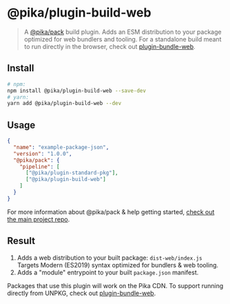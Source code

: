 # @pika/plugin-build-web

> A [@pika/pack](https://github.com/pikapkg/pack) build plugin.
> Adds an ESM distribution to your package optimized for web bundlers and tooling. For a standalone build meant to run directly in the browser, check out [plugin-bundle-web](/packages/plugin-bundle-web).


## Install

```sh
# npm:
npm install @pika/plugin-build-web --save-dev
# yarn:
yarn add @pika/plugin-build-web --dev
```


## Usage

```json
{
  "name": "example-package-json",
  "version": "1.0.0",
  "@pika/pack": {
    "pipeline": [
      ["@pika/plugin-standard-pkg"],
      ["@pika/plugin-build-web"]
    ]
  }
}
```

For more information about @pika/pack & help getting started, [check out the main project repo](https://github.com/pikapkg/pack).


## Result

1. Adds a web distribution to your built package: `dist-web/index.js` Targets Modern (ES2019) syntax optimized for bundlers & web tooling.
1. Adds a "module" entrypoint to your built `package.json` manifest.

Packages that use this plugin will work on the Pika CDN. To support running directly from UNPKG, check out [plugin-bundle-web](/packages/plugin-bundle-web).